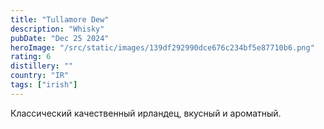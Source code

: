 ```yaml
---
title: "Tullamore Dew"
description: "Whisky"
pubDate: "Dec 25 2024"
heroImage: "/src/static/images/139df292990dce676c234bf5e87710b6.png"
rating: 6
distillery: ""
country: "IR"
tags: ["irish"]
---
```


Классический качественный ирландец, вкусный и ароматный.
